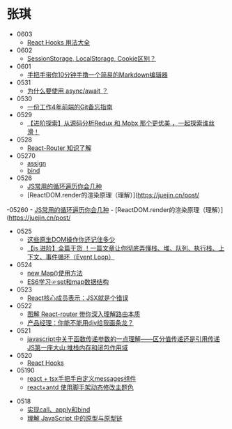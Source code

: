 # 张琪
- 0603
    - [React Hooks 用法大全](https://www.cnblogs.com/owenma/p/12035619.html)
- 0602
    - [SessionStorage, LocalStorage, Cookie区别？](https://juejin.cn/post/6969080485725077511)
- 0601
    - [手把手带你10分钟手撸一个简易的Markdown编辑器](https://juejin.cn/post/6968632189894262791)
- 0531 
    - [为什么要使用 async/await ？](https://juejin.cn/post/6967000766032658440)
- 0530
    - [一份工作4年前端的Git备忘指南](https://juejin.cn/post/6967634683811069982)
- 0529
    - [【进阶探索】从源码分析Redux 和 Mobx 那个更优美 ，一起探索谁丝滑！](https://juejin.cn/post/6968028239386116109)
- 0528
    - [React-Router 知识了解](https://juejin.cn/post/6966242922278682632)
- 05270
    - [assign](https://www.lodashjs.com/docs/lodash.assign)
    - [bind](https://www.lodashjs.com/docs/lodash.bind)
- 0526
    - [JS常用的循环遍历你会几种](https://juejin.cn/post/6966390357005172773)
    - [ReactDOM.render的渲染原理（理解）](https://juejin.cn/post/

-05260
    - [JS常用的循环遍历你会几种](https://juejin.cn/post/6966390357005172773)
    - [ReactDOM.render的渲染原理（理解）](https://juejin.cn/post/

- 0525
    - [这些原生DOM操作你还记住多少](https://juejin.cn/post/6966062224892756005)
    - [【js 进阶】全篇干货 ！一篇文章让你彻底弄懂栈、堆、队列、执行栈、上下文、事件循环（Event Loop）](https://juejin.cn/post/6966158666030383118)
- 0524
    - [new Map()使用方法](https://www.jianshu.com/p/c9a55b591948)
    - [ES6学习☞set和map数据结构](https://www.jianshu.com/p/9be458a73e05)
- 0523 
    - [React核心成员表示：JSX就是个错误](https://juejin.cn/post/6965303670154100773)
- 0522 
    - [图解 React-router 带你深入理解路由本质](https://juejin.cn/post/6965419095860707341)
    - [产品经理：你能不能用div给我画条龙？](https://juejin.cn/post/6963476650356916254)
- 0521
    - [javascript中关于函数传递参数的一点理解——区分值传递还是引用传递](https://juejin.cn/post/6964687516876144654)
    [JS第一座大山:堆栈内存和闭包作用域](https://juejin.cn/post/6964635223531192333)
- 0520
    - [React Hooks](https://juejin.cn/post/6964216741425594382)
- 05190
    - [react + tsx手把手自定义messages组件](https://juejin.cn/post/6963824048388177933)
    - [react+antd 使用脚手架动态修改主题色](https://juejin.cn/post/6963599049442197540)
+ 0518
    + [实现call、apply和bind](https://juejin.cn/post/6963101823704481805)
    + [理解 JavaScript 中的原型与原型链](https://juejin.cn/post/6963493064740454414)

